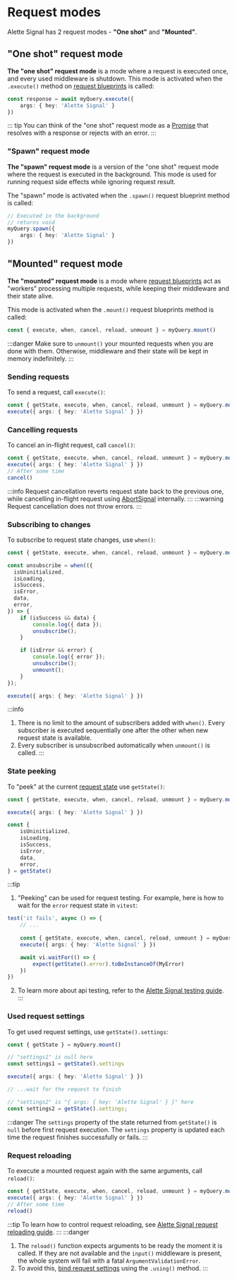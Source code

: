 # Request modes
Alette Signal has 2 request modes - **"One shot"** and **"Mounted"**. 

## "One shot" request mode
**The "one shot" request mode** is a mode where a request is executed once, and every
used middleware is shutdown.
This mode is activated when the `.execute()`
method on [request blueprints](configuring-requests.md#request-blueprint) is called:
```ts
const response = await myQuery.execute({ 
    args: { hey: 'Alette Signal' } 
})
```

::: tip
You can think of the "one shot" request mode as a
[Promise](https://developer.mozilla.org/en-US/docs/Web/JavaScript/Reference/Global_Objects/Promise) that
resolves with a response or rejects with an error.
:::

### "Spawn" request mode
**The "spawn" request mode** is a version of the "one shot" request mode where
the request is executed in the background.
This mode is used for running request side effects while ignoring request result.

The "spawn" mode is activated when the `.spawn()` request blueprint method is called:
```ts
// Executed in the background
// returns void
myQuery.spawn({ 
    args: { hey: 'Alette Signal' } 
})
```

## "Mounted" request mode
**The "mounted" request mode** is a mode where [request blueprints](configuring-requests.md#request-blueprint)
act as "workers" processing multiple requests, 
while keeping their middleware and their state alive.

This mode is activated when the `.mount()`
request blueprints method is called:
```ts
const { execute, when, cancel, reload, unmount } = myQuery.mount()
```

:::danger
Make sure to `unmount()` your mounted requests when you are done
with them. Otherwise, middleware and their state will
be kept in memory indefinitely.
:::

### Sending requests
To send a request, call `execute()`:
```ts
const { getState, execute, when, cancel, reload, unmount } = myQuery.mount()
execute({ args: { hey: 'Alette Signal' } })
```

### Cancelling requests
To cancel an in-flight request, call `cancel()`:
```ts
const { getState, execute, when, cancel, reload, unmount } = myQuery.mount()
execute({ args: { hey: 'Alette Signal' } })
// After some time
cancel()
```
:::info
Request cancellation reverts request
state back to the previous one, while cancelling in-flight request
using [AbortSignal](https://developer.mozilla.org/en-US/docs/Web/API/AbortSignal) internally.
:::
:::warning
Request cancellation does not throw errors.
:::

### Subscribing to changes
To subscribe to request state changes, use `when()`:
```ts
const { getState, execute, when, cancel, reload, unmount } = myQuery.mount()

const unsubscribe = when(({ 
  isUninitialized,
  isLoading,
  isSuccess,
  isError,
  data,
  error,
}) => {
    if (isSuccess && data) {
        console.log({ data });
        unsubscribe();
    }

    if (isError && error) {
        console.log({ error });
        unsubscribe();
        unmount();
    }
});

execute({ args: { hey: 'Alette Signal' } })
```

:::info
1. There is no limit to the amount of subscribers added with `when()`.
Every subscriber is executed sequentially one after the other when
new request state is available.
2. Every subscriber is unsubscribed automatically when `unmount()` is called.
:::

### State peeking
To "peek" at the current [request state](../request-behaviour/request-state.md) use `getState()`:
```ts
const { getState, execute, when, cancel, reload, unmount } = myQuery.mount()

execute({ args: { hey: 'Alette Signal' } })

const {
    isUninitialized,
    isLoading,
    isSuccess,
    isError,
    data,
    error,
} = getState()
```
:::tip
1. "Peeking" can be used for request testing. For example, here is how 
to wait for the `error` request state in `vitest`:
```ts
test('it fails', async () => {
    // ...
    
    const { getState, execute, when, cancel, reload, unmount } = myQuery.mount()
    execute({ args: { hey: 'Alette Signal' } })

    await vi.waitFor(() => {
        expect(getState().error).toBeInstanceOf(MyError)
    })
})
```
2. To learn more about api testing, refer to 
the [Alette Signal testing guide](../testing/environment-requirements.md).
:::

### Used request settings
To get used request settings, use `getState().settings`:
```ts
const { getState } = myQuery.mount()

// "settings1" is null here
const settings1 = getState().settings

execute({ args: { hey: 'Alette Signal' } })

// ...wait for the request to finish

// "settings2" is "{ args: { hey: 'Alette Signal' } }" here
const settings2 = getState().settings;
```
:::danger
The `settings` property of the state returned from `getState()` is `null`
before first request execution. The `settings` property is updated each time
the request finishes successfully or fails.
:::

### Request reloading
To execute a mounted request again with the 
same arguments, call `reload()`:
```ts
const { getState, execute, when, cancel, reload, unmount } = myQuery.mount()
execute({ args: { hey: 'Alette Signal' } })
// After some time
reload()
```
:::tip
To learn how to control request reloading, see
[Alette Signal request reloading guide](../behaviour-control/request-reloading.md).
:::
:::danger
1. The `reload()` function expects arguments to be ready the moment it is called. If they are not available
and the `input()` middleware is present, the whole system will fail with a fatal `ArgumentValidationError`.
2. To avoid this, [bind request settings](configuring-requests#request-setting-binding) 
using the `.using()` method. 
:::
